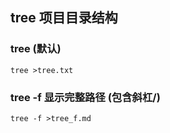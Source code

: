 ## tree 项目目录结构
### tree (默认)
```
tree >tree.txt
```
### tree -f 显示完整路径 (包含斜杠/)
```
tree -f >tree_f.md
```